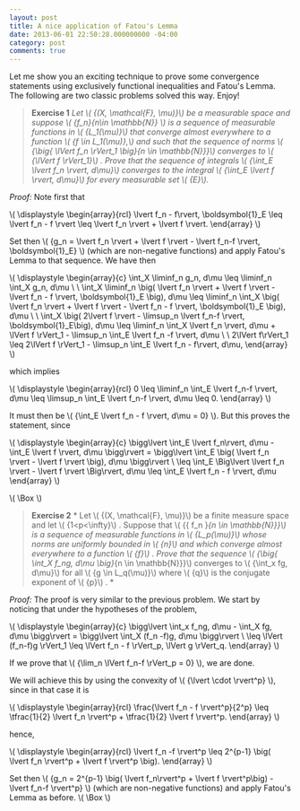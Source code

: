 ```yaml
---
layout: post
title: A nice application of Fatou's Lemma
date: 2013-06-01 22:50:28.000000000 -04:00
category: post
comments: true
---
```


Let me show you an exciting technique to prove some convergence statements using exclusively functional inequalities and Fatou's Lemma. The following are two classic problems solved this way. Enjoy!

>**Exercise 1** *Let \\( {(X, \mathcal{F}, \mu)}\\)  be a measurable space and suppose \\( \{f_n\}_{n\in \mathbb{N}} \\)  is a sequence of measurable functions in \\( {L_1(\mu)}\\)  that converge almost everywhere to a function \\( {f \in L_1(\mu)},\\)  and such that the sequence of norms \\( {\big\{ \lVert f_n \rVert_1 \big\}_{n \in \mathbb{N}}}\\)  converges to \\( {\lVert f \rVert_1}\\) . Prove that the sequence of integrals \\( {\int_E \lvert f_n \rvert\, d\mu}\\)  converges to the integral \\( {\int_E \lvert f \rvert\, d\mu}\\)  for every measurable set \\( {E}\\).*

*Proof:*  Note first that

\\( \displaystyle  \begin{array}{rcl}  \lvert f_n - f\rvert\, \boldsymbol{1}_E \leq \lvert f_n - f \rvert \leq \lvert f_n \rvert + \lvert f \rvert. \end{array}  \\)

Set then \\( {g_n = \lvert f_n \rvert + \lvert f \rvert - \lvert f_n-f \rvert\, \boldsymbol{1}_E} \\) (which are non-negative functions) and apply Fatou's Lemma to that sequence. We have then

\\( \displaystyle  \begin{array}{c}  \int_X \liminf_n g_n\, d\mu \leq \liminf_n \int_X g_n\, d\mu \\ \\ \int_X \liminf_n \big( \lvert f_n \rvert + \lvert f \rvert - \lvert f_n - f \rvert\, \boldsymbol{1}_E \big)\, d\mu \leq \liminf_n \int_X \big( \lvert f_n \rvert + \lvert f \rvert - \lvert f_n - f \rvert\, \boldsymbol{1}_E \big)\, d\mu \\ \\ \int_X \big( 2\lvert f \rvert - \limsup_n \lvert f_n-f \rvert\, \boldsymbol{1}_E\big)\, d\mu \leq \liminf_n \int_X \lvert f_n \rvert\, d\mu + \lVert f \rVert_1 - \limsup_n \int_E \lvert f_n -f \rvert\, d\mu \\ \\ 2\lVert f\rVert_1 \leq 2\lVert f \rVert_1 - \limsup_n \int_E \lvert f_n - f\rvert\, d\mu, \end{array}  \\)

which implies

\\( \displaystyle  \begin{array}{rcl}  0 \leq \liminf_n \int_E \lvert f_n-f \rvert\, d\mu \leq \limsup_n \int_E \lvert f_n-f \rvert\, d\mu \leq 0. \end{array}  \\)

It must then be \\( {\int_E \lvert f_n - f \rvert\, d\mu = 0} \\). But this proves the statement, since

\\( \displaystyle  \begin{array}{c}  \bigg\lvert \int_E \lvert f_n\rvert\, d\mu - \int_E \lvert f \rvert\, d\mu \bigg\rvert = \bigg\lvert \int_E \big( \lvert f_n \rvert - \lvert f \rvert \big)\, d\mu \bigg\rvert \\  \leq \int_E \Big\lvert \lvert f_n \rvert - \lvert f \rvert \Big\rvert\, d\mu \leq \int_E \lvert f_n - f \rvert\, d\mu \end{array}  \\)

\\( \Box \\)

> **Exercise 2** * Let \\( {(X, \mathcal{F}, \mu)}\\)  be a finite measure space and let \\( {1&lt;p&lt;\infty}\\) . Suppose that \\( {\{ f_n \}_{n \in \mathbb{N}}}\\)  is a sequence of measurable functions in \\( {L_p(\mu)}\\)  whose norms are uniformly bounded in \\( {n}\\)  and which converge almost everywhere to a function \\( {f}\\) . Prove that the sequence \\( {\big\{ \int_X f_ng\, d\mu \big\}_{n \in \mathbb{N}}}\\)  converges to \\( {\int_x fg\, d\mu}\\)  for all \\( {g \in L_q(\mu)}\\)  where \\( {q}\\)  is the conjugate exponent of \\( {p}\\) . *

*Proof:*  The proof is very similar to the previous problem. We start by noticing that under the hypotheses of the problem,

\\( \displaystyle  \begin{array}{c}  \bigg\lvert \int_x f_ng\, d\mu - \int_X fg\, d\mu \bigg\rvert = \bigg\lvert \int_X (f_n -f)g\, d\mu \bigg\rvert \\ \leq \lVert (f_n-f)g \rVert_1 \leq \lVert f_n - f \rVert_p\, \lVert g \rVert_q. \end{array}  \\)

If we prove that \\( {\lim_n \lVert f_n-f \rVert_p = 0} \\), we are done.

We will achieve this by using the convexity of \\( {\lvert \cdot \rvert^p} \\), since in that case it is

\\( \displaystyle  \begin{array}{rcl}  \frac{\lvert f_n - f \rvert^p}{2^p} \leq \tfrac{1}{2} \lvert f_n \rvert^p + \tfrac{1}{2} \lvert f \rvert^p. \end{array}  \\)

hence,

\\( \displaystyle  \begin{array}{rcl}  \lvert f_n -f \rvert^p \leq 2^{p-1} \big( \lvert f_n \rvert^p + \lvert f \rvert^p \big). \end{array}  \\)

Set then \\( {g_n = 2^{p-1} \big( \lvert f_n\rvert^p + \lvert f \rvert^p\big) - \lvert f_n-f \rvert^p} \\) (which are non-negative functions) and apply Fatou's Lemma as before. \\( \Box \\)

